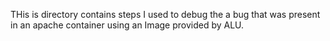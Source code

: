 THis is directory contains steps I used to debug the a bug that was present in an apache container using an Image provided by ALU.
